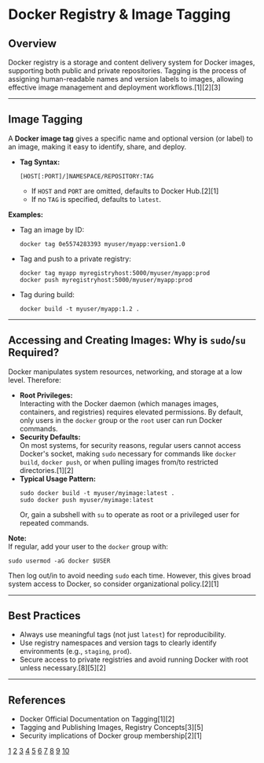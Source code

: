 # Docker Registry & Image Tagging

## Overview

Docker registry is a storage and content delivery system for Docker images, supporting both public and private repositories. Tagging is the process of assigning human-readable names and version labels to images, allowing effective image management and deployment workflows.[1][2][3]

***

## Image Tagging

A **Docker image tag** gives a specific name and optional version (or label) to an image, making it easy to identify, share, and deploy.

- **Tag Syntax:**  
  ```
  [HOST[:PORT]/]NAMESPACE/REPOSITORY:TAG
  ```
  - If `HOST` and `PORT` are omitted, defaults to Docker Hub.[2][1]
  - If no `TAG` is specified, defaults to `latest`.

**Examples:**
- Tag an image by ID:
  ```
  docker tag 0e5574283393 myuser/myapp:version1.0
  ```
- Tag and push to a private registry:
  ```
  docker tag myapp myregistryhost:5000/myuser/myapp:prod
  docker push myregistryhost:5000/myuser/myapp:prod
  ```
- Tag during build:
  ```
  docker build -t myuser/myapp:1.2 .
  ```


***

## Accessing and Creating Images: Why is `sudo`/`su` Required?

Docker manipulates system resources, networking, and storage at a low level. Therefore:

- **Root Privileges:**  
  Interacting with the Docker daemon (which manages images, containers, and registries) requires elevated permissions. By default, only users in the `docker` group or the `root` user can run Docker commands.
- **Security Defaults:**  
  On most systems, for security reasons, regular users cannot access Docker's socket, making `sudo` necessary for commands like `docker build`, `docker push`, or when pulling images from/to restricted directories.[1][2]
- **Typical Usage Pattern:**  
  ```
  sudo docker build -t myuser/myimage:latest .
  sudo docker push myuser/myimage:latest
  ```
  Or, gain a subshell with `su` to operate as root or a privileged user for repeated commands.

**Note:**  
If regular, add your user to the `docker` group with:
```
sudo usermod -aG docker $USER
```
Then log out/in to avoid needing `sudo` each time. However, this gives broad system access to Docker, so consider organizational policy.[2][1]

***

## Best Practices

- Always use meaningful tags (not just `latest`) for reproducibility.
- Use registry namespaces and version tags to clearly identify environments (e.g., `staging`, `prod`).
- Secure access to private registries and avoid running Docker with root unless necessary.[8][5][2]

***

## References

- Docker Official Documentation on Tagging[1][2]
- Tagging and Publishing Images, Registry Concepts[3][5]
- Security implications of Docker group membership[2][1]

[1](https://docs.docker.com/reference/cli/docker/image/tag/)
[2](https://docs.docker.com/get-started/docker-concepts/building-images/build-tag-and-publish-an-image/)
[3](https://docs.docker.com/get-started/docker-concepts/the-basics/what-is-a-registry/)
[4](https://docs.github.com/packages/working-with-a-github-packages-registry/working-with-the-container-registry)
[5](https://cloud.google.com/artifact-registry/docs/docker/pushing-and-pulling)
[6](https://docs.aws.amazon.com/AmazonECR/latest/userguide/image-retag.html)
[7](https://dokku.com/docs~v0.19.13/deployment/methods/images/)
[8](https://www.docker.com/blog/docker-best-practices-using-tags-and-labels-to-manage-docker-image-sprawl/)
[9](https://learn.microsoft.com/en-us/azure/container-registry/container-registry-image-tag-version)
[10](https://learn.microsoft.com/en-us/azure/container-registry/container-registry-get-started-docker-cli)
